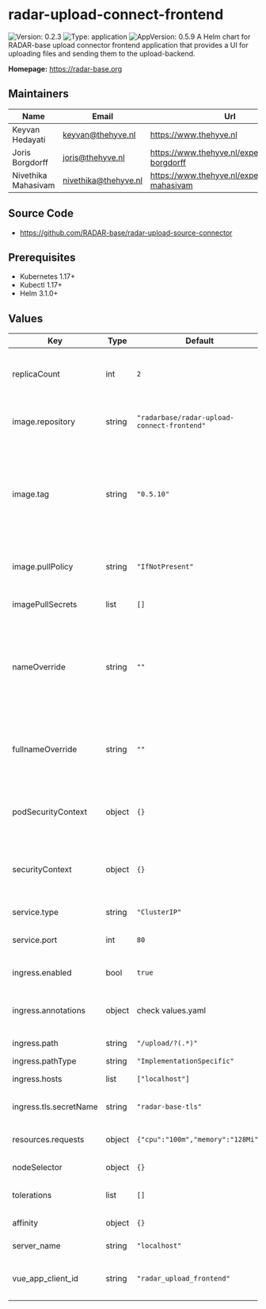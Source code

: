 

# radar-upload-connect-frontend

![Version: 0.2.3](https://img.shields.io/badge/Version-0.2.3-informational?style=flat-square) ![Type: application](https://img.shields.io/badge/Type-application-informational?style=flat-square) ![AppVersion: 0.5.9](https://img.shields.io/badge/AppVersion-0.5.9-informational?style=flat-square)
A Helm chart for RADAR-base upload connector frontend application that provides a UI for uploading files and sending them to the upload-backend.

**Homepage:** <https://radar-base.org>

## Maintainers

| Name | Email | Url |
| ---- | ------ | --- |
| Keyvan Hedayati | <keyvan@thehyve.nl> | <https://www.thehyve.nl> |
| Joris Borgdorff | <joris@thehyve.nl> | <https://www.thehyve.nl/experts/joris-borgdorff> |
| Nivethika Mahasivam | <nivethika@thehyve.nl> | <https://www.thehyve.nl/experts/nivethika-mahasivam> |

## Source Code

* <https://github.com/RADAR-base/radar-upload-source-connector>

## Prerequisites
* Kubernetes 1.17+
* Kubectl 1.17+
* Helm 3.1.0+

## Values

| Key | Type | Default | Description |
|-----|------|---------|-------------|
| replicaCount | int | `2` | Number of radar-upload-connect-frontend replicas to deploy |
| image.repository | string | `"radarbase/radar-upload-connect-frontend"` | radar-upload-connect-frontend image repository |
| image.tag | string | `"0.5.10"` | radar-upload-connect-frontend image tag (immutable tags are recommended) Overrides the image tag whose default is the chart appVersion. |
| image.pullPolicy | string | `"IfNotPresent"` | radar-upload-connect-frontend image pull policy |
| imagePullSecrets | list | `[]` | Docker registry secret names as an array |
| nameOverride | string | `""` | String to partially override radar-upload-connect-frontend.fullname template with a string (will prepend the release name) |
| fullnameOverride | string | `""` | String to fully override radar-upload-connect-frontend.fullname template with a string |
| podSecurityContext | object | `{}` | Configure radar-upload-connect-frontend pods' Security Context |
| securityContext | object | `{}` | Configure radar-upload-connect-frontend containers' Security Context |
| service.type | string | `"ClusterIP"` | Kubernetes Service type |
| service.port | int | `80` | radar-upload-connect-frontend port |
| ingress.enabled | bool | `true` | Enable ingress controller resource |
| ingress.annotations | object | check values.yaml | Annotations that define default ingress class, certificate issuer |
| ingress.path | string | `"/upload/?(.*)"` | Path within the url structure |
| ingress.pathType | string | `"ImplementationSpecific"` |  |
| ingress.hosts | list | `["localhost"]` | Host to listen to requests to |
| ingress.tls.secretName | string | `"radar-base-tls"` | Name of the secret containing TLS certificates |
| resources.requests | object | `{"cpu":"100m","memory":"128Mi"}` | CPU/Memory resource requests |
| nodeSelector | object | `{}` | Node labels for pod assignment |
| tolerations | list | `[]` | Toleration labels for pod assignment |
| affinity | object | `{}` | Affinity labels for pod assignment |
| server_name | string | `"localhost"` | Server name or domain name |
| vue_app_client_id | string | `"radar_upload_frontend"` | OAuth2 client id of the upload connect frontend application |
